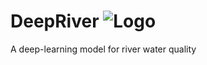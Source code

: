 # DeepRiver <img src="logo/DeepRiver_logo.png.png" alt="Logo">
A deep-learning model for river water quality
